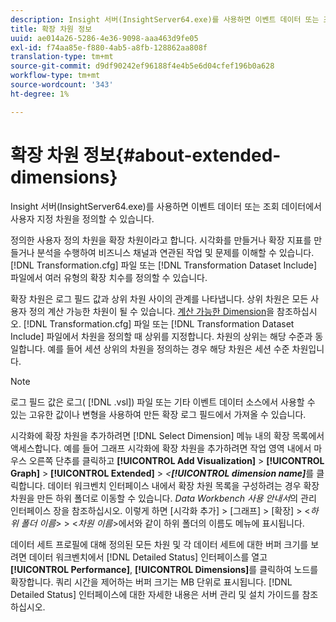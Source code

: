 ```yaml
---
description: Insight 서버(InsightServer64.exe)를 사용하면 이벤트 데이터 또는 조회 데이터에서 사용자 지정 차원을 정의할 수 있습니다.
title: 확장 차원 정보
uuid: ae014a26-5286-4e36-9098-aaa463d9fe05
exl-id: f74aa85e-f880-4ab5-a8fb-128862aa808f
translation-type: tm+mt
source-git-commit: d9df90242ef96188f4e4b5e6d04cfef196b0a628
workflow-type: tm+mt
source-wordcount: '343'
ht-degree: 1%

---
```


# 확장 차원 정보{#about-extended-dimensions}

Insight 서버(InsightServer64.exe)를 사용하면 이벤트 데이터 또는 조회 데이터에서 사용자 지정 차원을 정의할 수 있습니다.

정의한 사용자 정의 차원을 확장 차원이라고 합니다. 시각화를 만들거나 확장 지표를 만들거나 분석을 수행하여 비즈니스 채널과 연관된 작업 및 문제를 이해할 수 있습니다. [!DNL Transformation.cfg] 파일 또는 [!DNL Transformation Dataset Include] 파일에서 여러 유형의 확장 치수를 정의할 수 있습니다.

확장 차원은 로그 필드 값과 상위 차원 사이의 관계를 나타냅니다. 상위 차원은 모든 사용자 정의 계산 가능한 차원이 될 수 있습니다. [계산 가능한 Dimension](../../../home/c-dataset-const-proc/c-ex-dim/c-types-ex-dim/c-count-dim.md#concept-f28b633419494e7bbc510012dbfcc6f8)을 참조하십시오. [!DNL Transformation.cfg] 파일 또는 [!DNL Transformation Dataset Include] 파일에서 차원을 정의할 때 상위를 지정합니다. 차원의 상위는 해당 수준과 동일합니다. 예를 들어 세션 상위의 차원을 정의하는 경우 해당 차원은 세션 수준 차원입니다.

>[!NOTE]
>
>로그 필드 값은 로그( [!DNL .vsl]) 파일 또는 기타 이벤트 데이터 소스에서 사용할 수 있는 고유한 값이나 변형을 사용하여 만든 확장 로그 필드에서 가져올 수 있습니다.

시각화에 확장 차원을 추가하려면 [!DNL Select Dimension] 메뉴 내의 확장 목록에서 액세스합니다. 예를 들어 그래프 시각화에 확장 차원을 추가하려면 작업 영역 내에서 마우스 오른쪽 단추를 클릭하고 **[!UICONTROL Add Visualization]** > **[!UICONTROL Graph]** > **[!UICONTROL Extended]** > *&lt;**[!UICONTROL dimension name]***&#x200B;를 클릭합니다. 데이터 워크벤치 인터페이스 내에서 확장 차원 목록을 구성하려는 경우 확장 차원을 만든 하위 폴더로 이동할 수 있습니다. *Data Workbench 사용 안내서*&#x200B;의 관리 인터페이스 장을 참조하십시오. 이렇게 하면 [시각화 추가] > [그래프] > [확장] > &lt;*하위 폴더 이름*> > &lt;*차원 이름*>에서와 같이 하위 폴더의 이름도 메뉴에 표시됩니다.

데이터 세트 프로필에 대해 정의된 모든 차원 및 각 데이터 세트에 대한 버퍼 크기를 보려면 데이터 워크벤치에서 [!DNL Detailed Status] 인터페이스를 열고 **[!UICONTROL Performance]**, **[!UICONTROL Dimensions]**&#x200B;를 클릭하여 노드를 확장합니다. 쿼리 시간을 제어하는 버퍼 크기는 MB 단위로 표시됩니다. [!DNL Detailed Status] 인터페이스에 대한 자세한 내용은 서버 관리 및 설치 가이드를 참조하십시오.
